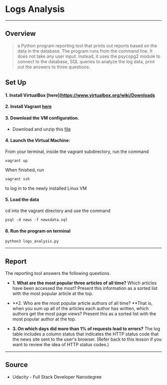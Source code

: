 # Logs Analysis

----
## Overview
>a Python program reporting tool that prints out reports based on the data in the database. The program runs from the command line. It does not take any user input. Instead, it uses the psycopg2 module to connect to the database, SQL queries to analyze the log data, print out the answers to three questions.


## Set Up

#### 1. Install VirtualBox [here](https://www.virtualbox.org/wiki/Downloads

#### 2. Install Vagrant [here](https://www.vagrantup.com/downloads.html)

#### 3. Download the VM configuration.
* Download and unzip this [file](https://d17h27t6h515a5.cloudfront.net/topher/2017/August/59822701_fsnd-virtual-machine/fsnd-virtual-machine.zip)

#### 4. Launch the Virtual Machine:
From your terminal, inside the vagrant subdirectory, run the command

    vagrant up

When finished, run

    vagrant ssh

to log in to the newly installed Linux VM

#### 5. Load the data

cd into the vagrant directory and use the command

    psql -d news -f newsdata.sql

#### 6. Run the program on terminal

    python3 logs_analysis.py

----
## Report

The reporting tool answers the following questions.

* **1. What are the most popular three articles of all time?** Which articles have been accessed the most? Present this information as a sorted list with the most popular article at the top.

* **2. Who are the most popular article authors of all time? **That is, when you sum up all of the articles each author has written, which authors get the most page views? Present this as a sorted list with the most popular author at the top.

* **3. On which days did more than 1% of requests lead to errors?**  The log table includes a column status that indicates the HTTP status code that the news site sent to the user's browser. (Refer back to this lesson if you want to review the idea of HTTP status codes.)


----
## Source
* Udacity - Full Stack Developer Nanodegree
